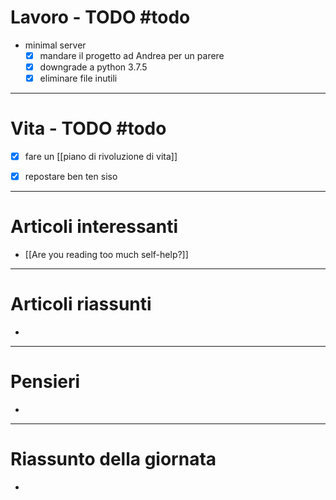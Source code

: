 # Lavoro - TODO #todo 
- minimal server
	- [x] mandare il progetto ad Andrea per un parere
	- [x] downgrade a python 3.7.5
	- [x] eliminare file inutili

---

# Vita - TODO #todo 
- [x] fare un [[piano di rivoluzione di vita]]
- [x] repostare ben ten siso


---

# Articoli interessanti
- [[Are you reading too much self-help?]]

---

# Articoli riassunti
- 

---

# Pensieri
- 

---

# Riassunto della giornata
- 